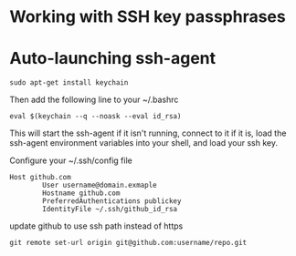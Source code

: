 # Working with SSH key passphrases
# Auto-launching ssh-agent

```
sudo apt-get install keychain
```

Then add the following line to your ~/.bashrc

```eval $(keychain --q --noask --eval id_rsa)```

This will start the ssh-agent if it isn't running, connect to it if it is, load the ssh-agent environment variables into your shell, and load your ssh key.

Configure your ~/.ssh/config file
```
Host github.com
        User username@domain.exmaple
        Hostname github.com
        PreferredAuthentications publickey
        IdentityFile ~/.ssh/github_id_rsa
```

update github to use ssh path instead of https

```git remote set-url origin git@github.com:username/repo.git```
